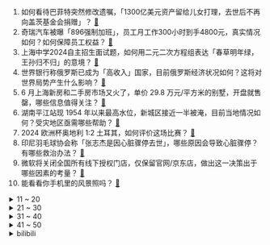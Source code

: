 1. 如何看待巴菲特突然修改遗嘱，「1300亿美元资产留给儿女打理，去世后不再向盖茨基金会捐赠」？ [:link:](https://www.zhihu.com/question/660347805)
2. 奇瑞汽车被曝「896强制加班」，员工月工作300小时到手4800元，真实情况如何？如何保障员工权益？ [:link:](https://www.zhihu.com/question/660518681)
3. 上海中学2024自主招生面试题，如何用二元二次方程组表达「春草明年绿，王孙归不归」的意境？ [:link:](https://www.zhihu.com/question/660180926)
4. 世界银行称俄罗斯已成为「高收入」国家，目前俄罗斯经济状况如何？这将对世界局势产生什么影响？ [:link:](https://www.zhihu.com/question/660531778)
5. 6 月上海新房和二手房市场又火了，单价 29.8 万元/平方米的别墅，开盘就售罄，哪些信息值得关注？ [:link:](https://www.zhihu.com/question/660502892)
6. 湖南平江站现 1954 年以来最高水位，新城区接近一半被淹，目前当地情况如何？受灾地区亟需哪些帮助？ [:link:](https://www.zhihu.com/question/660512375)
7. 2024 欧洲杯奥地利 1:2 土耳其，如何评价这场比赛？ [:link:](https://www.zhihu.com/question/660509488)
8. 印尼羽毛球协会称「张志杰是因心脏骤停去世」，哪些原因会导致心脏骤停？有哪些救治办法？ [:link:](https://www.zhihu.com/question/660527825)
9. 微软将关闭全国所有线下授权门店，仅保留官网/京东店，做出这一决策出于哪些因素的考量？ [:link:](https://www.zhihu.com/question/660440046)
10. 能看看你手机里的风景照吗？ [:link:](https://www.zhihu.com/question/655964542)
<details>
<summary>11 ~ 20</summary>

11. 面对二战后的民族独立浪潮，为什么“从未站错过队”的大英帝国也没活了？ [:link:](https://www.zhihu.com/question/659461474)
12. 天赋的差距无法弥补，U17男篮世界杯中国队62－146大比分负美国，如何评价本场比赛？ [:link:](https://www.zhihu.com/question/660555523)
13. 融资融券开户需要多久？ [:link:](https://www.zhihu.com/question/510124230)
14. 把100只家鸡放到荒野中，3年后它们有什么变化？ [:link:](https://www.zhihu.com/question/434124471)
15. 重庆一小区业主砍断 32 层高楼高空作业工人绳索，这一做法涉嫌哪些违法情节？他将承担哪些法律责任？ [:link:](https://www.zhihu.com/question/660500507)
16. 民主党拟提前提名拜登，以压制「换人」呼声，这将对当前局势产生什么影响？事情进展如何？ [:link:](https://www.zhihu.com/question/660503850)
17. 夏天来了，卧室里有哪些降温神器能帮你度过炎炎夏日？ [:link:](https://www.zhihu.com/question/656831741)
18. 小米汽车 6 月份 SU7 交付量超 1 万台，这一交付量在同行业是什么水平？ [:link:](https://www.zhihu.com/question/660428811)
19. 天兵科技的火箭试车出错为何要关机？ [:link:](https://www.zhihu.com/question/660467462)
20. 网传马未都公司裁员 80 余人，多名被裁员工已申请仲裁等待开庭，发生了什么？被裁员工如何维权？ [:link:](https://www.zhihu.com/question/660507350)
</details>
<details>
<summary>21 ~ 30</summary>

21. 如果吴三桂家族一直不造反，能在云南盘踞到清末吗？ [:link:](https://www.zhihu.com/question/54676304)
22. 印尼媒体呼吁国际羽联修改医疗事件处理规定，并强制配备 AED，你对此事有何建议？ [:link:](https://www.zhihu.com/question/660456531)
23. 如何改变消极的思维模式？ [:link:](https://www.zhihu.com/question/291681561)
24. 知乎新上线的 AI 大模型产品「知乎直答」体验效果如何？ [:link:](https://www.zhihu.com/question/660203940)
25. 我发现很多心理问题是「不接纳」造成的，为什么人会「不接纳」？ [:link:](https://www.zhihu.com/question/657973873)
26. 工作任务不重时，职场新人能否到点准时下班？ [:link:](https://www.zhihu.com/question/658821356)
27. 如果让你参加一场厨师比赛，赛方要求你要用鱼肉做鱼香肉丝，你该怎么办？ [:link:](https://www.zhihu.com/question/660184188)
28. 2024 欧洲杯罗马尼亚 VS 荷兰，如何评价这场比赛？ [:link:](https://www.zhihu.com/question/660509471)
29. 有哪些步兵反制骑兵的经典战役? [:link:](https://www.zhihu.com/question/659186863)
30. 初中数学和高中关系大吗？ [:link:](https://www.zhihu.com/question/660440495)
</details>
<details>
<summary>31 ~ 40</summary>

31. 都说美国去工业化了，那美国人都做什么工作啊? [:link:](https://www.zhihu.com/question/641603330)
32. 新兰要是后面分手了，其他人知道了会是什么反应？ [:link:](https://www.zhihu.com/question/657983906)
33. 如何看待2024年7月2日A股市场走势？ [:link:](https://www.zhihu.com/question/660500142)
34. 为什么有碳酸饮料没有硫酸饮料呢？不都是酸吗？ [:link:](https://www.zhihu.com/question/311060380)
35. 孩子的字写的丑怎么办？ [:link:](https://www.zhihu.com/question/660340394)
36. 如何摆脱发朋友圈、发动态时产生的「羞耻感」？ [:link:](https://www.zhihu.com/question/657933002)
37. 如何评价《龙之家族》第二季第三集（S02E03）? [:link:](https://www.zhihu.com/question/660429223)
38. 咖啡行业人才需求旺，一些职业院校已开设咖啡培训课程，如何看待该现象？咖啡行业就业前景如何？ [:link:](https://www.zhihu.com/question/660436729)
39. 为什么能量高的人很吸引人？ [:link:](https://www.zhihu.com/question/654141600)
40. 在国外留学很孤独怎么办？ [:link:](https://www.zhihu.com/question/50801182)
</details>
<details>
<summary>41 ~ 50</summary>

41. 坚持跑步对自己具体有什么好处？ [:link:](https://www.zhihu.com/question/656930508)
42. 为什么你明明很努力，却没有太大的改变？ [:link:](https://www.zhihu.com/question/660395175)
43. 女大学生想自学心理学，看什么书好呢？ [:link:](https://www.zhihu.com/question/660025691)
44. 如何评价动画《鬼灭之刃：柱训练篇》第8话? [:link:](https://www.zhihu.com/question/660420475)
45. 唐朝为何没能继承西突厥的这块领土？ [:link:](https://www.zhihu.com/question/659776264)
46. 抽五张牌，选择并依次展示其中四张，能否猜出第五张牌？ [:link:](https://www.zhihu.com/question/460518784)
47. 为什么《鸣潮》1.1相较于1.0有明显的进步的情况下，流水却没有明显的增长？ [:link:](https://www.zhihu.com/question/660477730)
48. 为什么护眼灯大行其道而白炽灯没有了？ [:link:](https://www.zhihu.com/question/297188731)
49. 孩子高考失利，完全打破了家长的期望值，家长该如何控制自己情绪？ [:link:](https://www.zhihu.com/question/660008795)
50. 萨尔浒之战明军怎样才能赢？ [:link:](https://www.zhihu.com/question/440965214)
</details><details>
<summary>bilibili</summary>

</details>